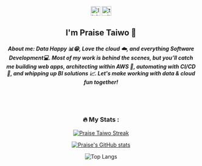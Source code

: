 <div align="center">


<div align="center">
  <a href="https://www.linkedin.com/in/praise-taiwo/"  target="blank"><img src="https://img.shields.io/static/v1?message=LinkedIn&logo=linkedin&label=&color=0077B5&logoColor=white&labelColor=&style=for-the-badge" height="25" alt="linkedin logo"  /></a>
  <a href="https://www.credly.com/users/praise_taiwo/" target="blank"><img src="https://img.shields.io/static/v1?message=Credly&logo=credly&label=&color=white&logoColor=&labelColor=&style=for-the-badge" height="25" alt="twitter logo"  /></a>
</div>

###


## I'm Praise Taiwo 👋
<h5 align="center">About me: Data Happy 📊😁, Love the cloud ☁️, and everything Software Development💻. Most of my work is behind the scenes, but you’ll catch me building web apps, architecting within AWS 🚀, automating with CI/CD 🤖, and whipping up BI solutions 📈. Let's make working with data & cloud fun together!</h5>
<!--
<p align="center"> <a href="https://github.com/praisino/github-profile-trophy"><img src="https://github-profile-trophy.vercel.app/?username=praisino" alt="praisino" /></a> </p>
-->

<br>
<br>


<h3 align="center">🔥   My Stats :</h3>

[![Praise Taiwo Streak](https://github-readme-streak-stats-adht.vercel.app?user=praisino)](https://git.io/streak-stats)

<!--
<img align="left" alt="codeSTACKr's Github Stats" src="https://github-readme-stats-1-azure.vercel.app/api?username=praisino&show_icons=true&hide_border=true&count_private=true" />
-->
[![Praise's GitHub stats](https://github-readme-stats-1-praisinos-projects.vercel.app/api?username=praisino)](https://github.com/praisino/github-readme-stats&show_icons=true&hide_border=true&count_private=true)

![Top Langs](https://github-readme-stats-1-praisinos-projects.vercel.app/api/top-langs/?username=praisino&layout=compact&size_weight=0.2&count_weight=0.8)

<!--
**praisino/praisino** is a ✨ _special_ ✨ repository because its `README.md` (this file) appears on your GitHub profile.

Here are some ideas to get you started:

- 🔭 I’m currently working on ...
- 🌱 I’m currently learning ...
- 👯 I’m looking to collaborate on ...
- 🤔 I’m looking for help with ...
- 💬 Ask me about ...
- 📫 How to reach me: ...
- 😄 Pronouns: ...
- ⚡ Fun fact: ...
-->

